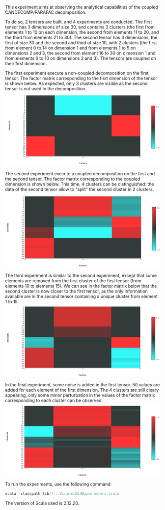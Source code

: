 This experiment aims at observing the analytical capabilities of the coupled CANDECOMP/PARAFAC decomposition.

To do so, 2 tensors are built, and 4 experiments are conducted. The first tensor has 3 dimensions of size 30, and contains 3 clusters (the first from elements 1 to 10 on each dimension, the second from elements 11 to 20, and the third from elements 21 to 30). The second tensor has 3 dimensions, the first of size 30 and the second and third of size 10, with 2 clusters (the first from element 0 to 14 on dimension 1 and from elements 1 to 5 on dimensions 2 and 3, the second from element 16 to 30 on dimension 1 and from elements 6 to 10 on dimensions 2 and 3). The tensors are coupled on their first dimension.

The first experiment execute a non-coupled decomposition on the first tensor. The factor matrix corresponding to the fisrt dimension of the tensor is shown below. As expected, only 3 clusters are visible as the second tensor is not used in the decomposition.
![Result of the first experiment](HeatmapSimpleDecomposition.png?raw=true "Result of the first experiment")

The second experiment execute a coupled decomposition on the first and the second tensor. The factor matrix corresponding to the coupled dimension is shown below. This time, 4 clusters can be distinguished: the data of the second tensor allow to "split" the second cluster in 2 clusters.
![Result of the second experiment](HeatmapSimpleCoupledDecomposition.png?raw=true "Result of the second experiment")

The third experiment is similar to the second experiment, except that some elements are removed from the first cluster of the first tensor (from elements 10 to elements 15). We can see in the factor matrix below that the second cluster is now closer to the first tensor, as the only information available are in the second tensor containing a unique cluster from element 1 to 15. 
![Result of the third experiment](HeatmapMissingDataCoupledDecomposition.png?raw=true "Result of the third experiment")

In the final experiment, some noise is added in the first tensor. 50 values are added for each element of the first dimension. The 4 clusters are still cleary appearing, only some minor perturbation in the values of the factor matrix corresponding to each cluster can be observed. 
![Result of the forth experiment](HeatmapNoisyDataCoupledDecomposition.png?raw=true "Result of the forth experiment")

To run the experiments, use the following command:
```scala
scala -classpath lib/*:. CoupledALSExperiments.scala
```

The version of Scala used is 2.12.20.
